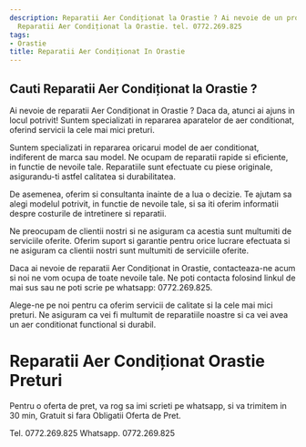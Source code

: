 ```yaml
---
description: Reparatii Aer Condiționat la Orastie ? Ai nevoie de un profesionist in
  Reparatii Aer Condiționat la Orastie. tel. 0772.269.825
tags:
- Orastie
title: Reparatii Aer Condiționat In Orastie
---
```



## Cauti Reparatii Aer Condiționat la Orastie ?


Ai nevoie de reparatii Aer Condiționat in Orastie ? Daca da, atunci ai ajuns in locul potrivit! Suntem specializati in repararea aparatelor de aer conditionat, oferind servicii la cele mai mici preturi. 

Suntem specializati in repararea oricarui model de aer conditionat, indiferent de marca sau model. Ne ocupam de reparatii rapide si eficiente, in functie de nevoile tale. Reparatiile sunt efectuate cu piese originale, asigurandu-ti astfel calitatea si durabilitatea. 

De asemenea, oferim si consultanta inainte de a lua o decizie. Te ajutam sa alegi modelul potrivit, in functie de nevoile tale, si sa iti oferim informatii despre costurile de intretinere si reparatii. 

Ne preocupam de clientii nostri si ne asiguram ca acestia sunt multumiti de serviciile oferite. Oferim suport si garantie pentru orice lucrare efectuata si ne asiguram ca clientii nostri sunt multumiti de serviciile oferite. 

Daca ai nevoie de reparatii Aer Condiționat in Orastie, contacteaza-ne acum si noi ne vom ocupa de toate nevoile tale. Ne poti contacta folosind linkul de mai sus sau ne poti scrie pe whatsapp: 0772.269.825. 

Alege-ne pe noi pentru ca oferim servicii de calitate si la cele mai mici preturi. Ne asiguram ca vei fi multumit de reparatiile noastre si ca vei avea un aer conditionat functional si durabil.

# Reparatii Aer Condiționat Orastie Preturi
Pentru o oferta de pret, va rog sa imi scrieti pe whatsapp, si va trimitem in 30 min, Gratuit si fara Obligatii Oferta de Pret.

Tel. 0772.269.825
Whatsapp. 0772.269.825